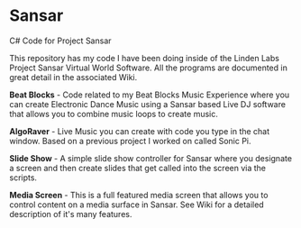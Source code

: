 # Sansar
C# Code for Project Sansar

This repository has my code I have been doing inside of the Linden Labs Project Sansar Virtual World Software.  All the programs are documented in great detail in the associated Wiki.

**Beat Blocks** - Code related to my Beat Blocks Music Experience where you can create Electronic Dance Music using a Sansar based Live DJ software that allows you to combine music loops to create music. 

**AlgoRaver** - Live Music you can create with code you type in the chat window.  Based on a previous project I worked on called Sonic Pi.

**Slide Show** - A simple slide show controller for Sansar where you designate a screen and then create slides that get called into the screen via the scripts.

**Media Screen** - This is a full featured media screen that allows you to control content on a media surface in Sansar.  See Wiki for a detailed description of it's many features.

